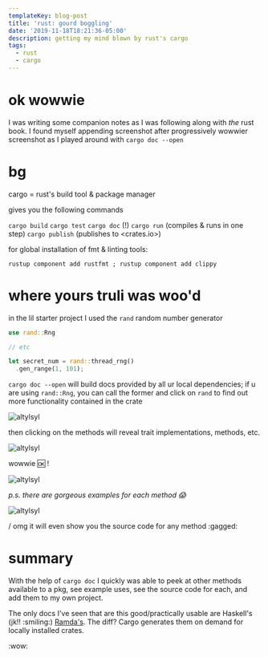 ```yaml
---
templateKey: blog-post
title: 'rust: gourd boggling'
date: '2019-11-18T18:21:36-05:00'
description: getting my mind blown by rust's cargo
tags:
  - rust
  - cargo
---
```

# ok wowwie 

I was writing some companion notes as I was following along with _the_ rust book. I found myself appending screenshot after progressively wowwier screenshot as I played around with `cargo doc --open`

# bg

cargo = rust's build tool & package manager

gives you the following commands

`cargo build`
`cargo test`
`cargo doc` (!)
`cargo run` (compiles & runs in one step)
`cargo publish` (publishes to <crates.io>)

for global installation of fmt & linting tools:

`rustup component add rustfmt
; rustup component add clippy`

# where yours truli was woo'd

in the lil starter project I used the `rand` random number generator

```rs
use rand::Rng

// etc 

let secret_num = rand::thread_rng()
  .gen_range(1, 101);
```

`cargo doc --open` will build docs provided by all ur local dependencies; if u are using `rand::Rng`, you can call the former and click on `rand` to find out more functionality contained in the crate

![altylsyl](https://res.cloudinary.com/cloudimgts/image/upload/v1574118796/pxjrzj0zyfsiyjcknawo.png)

then clicking on the methods will reveal trait implementations, methods, etc.

![altylsyl](https://res.cloudinary.com/cloudimgts/image/upload/v1574118796/pxjrzj0zyfsiyjcknawo.png)

wowwie :ok: !

![altylsyl](https://res.cloudinary.com/cloudimgts/image/upload/v1574119022/qrxav3mdks8oe65pcmcz.png)

_p.s. there are gorgeous examples for each method :scream:_

![altylsyl](https://res.cloudinary.com/cloudimgts/image/upload/v1574119235/b7xnrmspxf35pq5qhv2j.png)

/ omg it will even show you the source code for any method :gagged: 

# summary 

With the help of `cargo doc` I quickly was able to peek at other methods available to a pkg, see example uses, see the source code for each, and add them to my own project.

The only docs I've seen that are this good/practically usable are Haskell's (jk!! :smiling:) [Ramda's](https://ramdajs.com/docs/). The diff? Cargo generates them on demand for locally installed crates. 

:wow:
